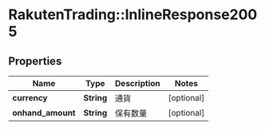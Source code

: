 # RakutenTrading::InlineResponse2005

## Properties
Name | Type | Description | Notes
------------ | ------------- | ------------- | -------------
**currency** | **String** | 通貨 | [optional] 
**onhand_amount** | **String** | 保有数量 | [optional] 

